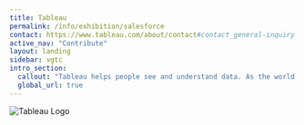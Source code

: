 ```yaml
---
title: Tableau
permalink: /info/exhibition/salesforce
contact: https://www.tableau.com/about/contact#contact_general-inquiry
active_nav: "Contribute"
layout: landing
sidebar: vgtc
intro_section:
  callout: "Tableau helps people see and understand data. As the world's leading analytics platform, Tableau offers visual analytics with powerful AI, data management and collaboration. From individuals to organizations of all sizes, customers around the world love using Tableau’s advanced analytics to fuel impactful, data-driven decisions."
  global_url: true
---
```


 
![Tableau Logo](/year/2021/assets/supporters/tableau.png)
